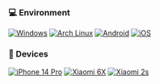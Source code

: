 ### 💻 Environment
[![Windows](https://img.shields.io/badge/Windows-00BBFF?style=flat-square&logo=Windows&logoColor=FFFFFF&labelColor=00BBFF)](https://www.microsoft.com/zh-cn/windows/windows-11)
[![Arch Linux](https://img.shields.io/badge/Arch%20Linux-008BFF?style=flat-square&logo=arch-linux&logoColor=FFFFFF&labelColor=008BFF)](https://archlinux.org)
[![Android](https://img.shields.io/badge/Android-00C000?style=flat-square&logo=android&logoColor=FFFFFF&labelColor=00C000)](https://www.android.com/intl/zh-CN_cn/android-14/)
[![iOS](https://img.shields.io/badge/iOS-4F4F4F?style=flat-square&logo=apple&logoColor=FFFFFF&labelColor=4F4F4F)](https://www.apple.com.cn/ios/ios-17/)

### 📱 Devices
[![iPhone 14 Pro](https://img.shields.io/badge/iPhone%2014%20Pro-4F4F4F?style=flat-square&logo=apple&logoColor=FFFFFF&labelColor=4F4F4F)](https://support.apple.com/zh-cn/111849)
[![Xiaomi 6X](https://img.shields.io/badge/Xiaomi%206X%20MIKU-00BBFF?style=flat-square&logo=xiaomi&logoColor=FFFFFF&labelColor=00BBFF)](https://www.mi.com/a/h/6181.html)
[![Xiaomi 2s](https://img.shields.io/badge/Xiaomi%202s-ED9121?style=flat-square&logo=xiaomi&logoColor=FFFFFF&labelColor=ED9121)](https://detail.zol.com.cn/series/57/15853_1.html)
